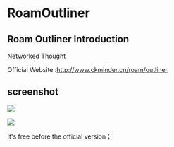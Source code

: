 # RoamOutliner

## Roam Outliner Introduction

Networked Thought

Official Website :http://www.ckminder.cn/roam/outliner

## screenshot
![](https://s1.ax1x.com/2020/09/09/w1ganJ.png)

![](https://s1.ax1x.com/2020/09/09/w1gHgS.png)

It's free before the official version；

